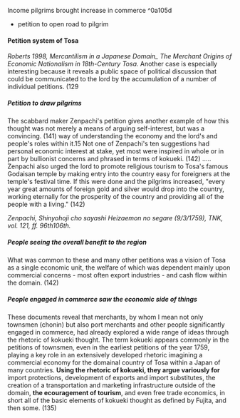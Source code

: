 Income pilgrims brought increase in commerce ^0a105d
- petition to open road to pilgrim 

#### Petition system of Tosa
*Roberts 1998, Mercantilism in a Japanese Domain_ The Merchant Origins of Economic Nationalism in 18th-Century Tosa.*
Another case is especially interesting because it reveals a public space of political discussion that could be communicated to the lord by the accumulation of a number of individual petitions. (129

##### Petition to draw pilgrims
The scabbard maker Zenpachi's petition gives another example of how this thought was not merely a means of arguing self-interest, but was a convincing. (141) way of understanding the economy and the lord's and people's roles within it.15 Not one of Zenpachi's ten suggestions had personal economic interest at stake, yet most were inspired in whole or in part by bullionist concerns and phrased in terms of kokueki. (142)
.....
Zenpachi also urged the lord to promote religious tourism to Tosa's famous Godaisan temple by making entry into the country easy for foreigners at the temple's festival time. If this were done and the pilgrims increased, "every year great amounts of foreign gold and silver would drop into the country, working eternally for the prosperity of the country and providing all of the people with a living." (142)

*Zenpachi, Shinyohoji cho sayashi Heizaemon no segare (9/3/1759), TNK, vol. 121, ff. 96th106th.*

##### People seeing the overall benefit to the region 
What was common to these and many other petitions was a vision of Tosa as a single economic unit, the welfare of which was dependent mainly upon commercial concerns - most often export industries - and cash flow within the domain. (142)

##### People engaged in commerce saw the economic side of things
These documents reveal that merchants, by whom I mean not only townsmen (chonin) but also port merchants and other people significantly engaged in commerce, had already explored a wide range of ideas through the rhetoric of kokueki thought. The term kokueki appears commonly in the petitions of townsmen, even in the earliest petitions of the year 1759, playing a key role in an extensively developed rhetoric imagining a commercial economy for the domainal country of Tosa within a Japan of many countries. **Using the rhetoric of kokueki, they argue variously for** import protections, development of exports and import substitutes, the creation of a transportation and marketing infrastructure outside of the domain, **the ecouragement of tourism**, and even free trade economics, in short all of the basic elements of kokueki thought as defined by Fujita, and then some. (135)